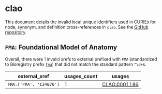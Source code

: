 # clao

This document details the invalid local unique identifiers used in CURIEs
for node, synonym, and definition cross-references in `clao`. See the [GitHub repository](https://github.com/luis-gonzalez-m/Collembola).


## `FMA`: Foundational Model of Anatomy

Overall, there were 1 invalid
xrefs to external prefixed with `FMA` (standardized to Bioregistry
prefix [`fma`](https://bioregistry.io/fma)) that
did not match the standard pattern `^\d+$`.

| external_xref           |   usages_count | usages                                              |
|-------------------------|----------------|-----------------------------------------------------|
| `FMA:('FMA', 'C34070')` |              1 | [CLAO:0001186](https://bioregistry.io/CLAO:0001186) |

